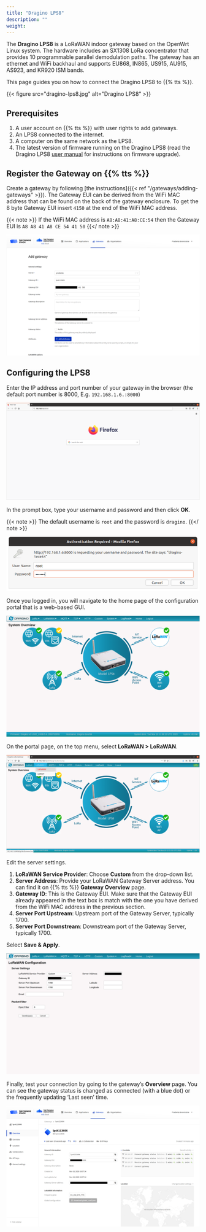 ```yaml
---
title: "Dragino LPS8"
description: ""
weight: 
---
```


The **Dragino LPS8** is a LoRaWAN indoor gateway based on the OpenWrt Linux system. The hardware includes an SX1308 LoRa concentrator that provides 10 programmable parallel demodulation paths. The gateway has an ethernet and WiFi backhaul and supports EU868, IN865, US915, AU915, AS923, and KR920 ISM bands.

<!--more-->

This page guides you on how to connect the Dragino LPS8 to {{% tts %}}.

{{< figure src="dragino-lps8.jpg" alt="Dragino LPS8" >}}

## Prerequisites

1. A user account on {{% tts %}} with user rights to add gateways.
2. An LPS8 connected to the internet.
3. A computer on the same network as the LPS8.
4. The latest version of firmware running on the Dragino LPS8 (read the Dragino LPS8 [user manual](https://www.dragino.com/downloads/downloads/LoRa_Gateway/LPS8/LPS8_LoRaWAN_Gateway_User_Manual_v1.2.0.pdf) for instructions on firmware upgrade).

## Register the Gateway on {{% tts %}}

Create a gateway by following [the instructions]({{< ref "/gateways/adding-gateways" >}}). The Gateway EUI can be derived from the WiFi MAC address that can be found on the back of the gateway enclosure. To get the 8 byte Gateway EUI insert `4150` at the end of the WiFi MAC address.
 
{{< note >}} If the WiFi MAC address is `A8:A8:41:A8:CE:54` then the Gateway EUI is `A8 A8 41 A8 CE 54 41 50` {{</ note >}}

![Dragino LPS8 LoRaWAN config](add-gateway.png)

## Configuring the LPS8

Enter the IP address and port number of your gateway in the browser (the default port number is 8000, E.g. `192.168.1.6.:8000`)

![step 1](lps8-step-1.png)

In the prompt box, type your username and password and then click **OK**.

{{< note >}} The default username is `root` and the password is `dragino`. {{</ note >}}

![step 1](lps8-step-2.png)

Once you logged in, you will navigate to the home page of the configuration portal that is a web-based GUI.

![step 1](lps8-step-3.png)

On the portal page, on the top menu, select **LoRaWAN > LoRaWAN**.

![step 1](lps8-step-4.png)

Edit the server settings.

1. **LoRaWAN Service Provider**: Choose **Custom** from the drop-down list.
2. **Server Address**: Provide your LoRaWAN Gateway Server address. You can find it on {{% tts %}} **Gateway Overview** page.
3. **Gateway ID**: This is the Gateway EUI. Make sure that the Gateway EUI already appeared in the text box is match with the one you have derived from the WiFi MAC address in the previous section.
4. **Server Port Upstream**: Upstream port of the Gateway Server, typically 1700.
5. **Server Port Downstream**: Downstream port of the Gateway Server, typically 1700.

Select **Save & Apply**.

![step 1](lps8-step-5.png)

Finally, test your connection by going to the gateway’s **Overview** page. You can see the gateway status is changed as connected (with a blue dot) or the frequently updating ‘Last seen’ time.

![Dragino LPS8 LoRaWAN config](gateway-add-ok.png)
